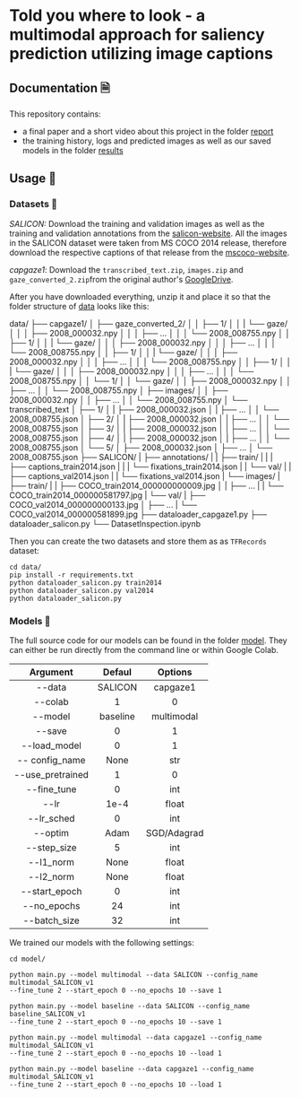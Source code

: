 # Told you where to look - a multimodal approach for saliency prediction utilizing image captions

## Documentation 🗎

This repository contains:

- a final paper and a short video about this project in the folder [report](report)
- the training history, logs and predicted images as well as our saved models in the folder [results](results)

## Usage 🧠

### Datasets 👀

*SALICON:* Download the training and validation images as well as the training and validation annotations from the [salicon-website](http://salicon.net/download/). All the images in the SALICON dataset were taken from MS COCO 2014 release, therefore download the respective captions of that release from the [mscoco-website](https://cocodataset.org/#download).

*capgaze1*: Download the `transcribed_text.zip`, `images.zip` and `gaze_converted_2.zip`from the original author's [GoogleDrive](https://drive.google.com/open?id=1qlOCr8TX6dmAxhlCob79X29riyQ_MRlq).

After you have downloaded everything, unzip it and place it so that the folder structure of [data](data) looks like this:

data/
├── capgaze1/
│   ├── gaze_converted_2/
│   │   ├── 1/
│   │   |	  └── gaze/
│   │   │	  	  ├── 2008_000032.npy
│   │   │	  	  ├── ...
│   │   │	  	  └── 2008_008755.npy
│   │   ├── 1/
│   │   |	  └── gaze/
│   │   │	  	  ├── 2008_000032.npy
│   │   │	  	  ├── ...
│   │   │	  	  └── 2008_008755.npy
│   │   ├── 1/
│   │   |	  └── gaze/
│   │   │	  	  ├── 2008_000032.npy
│   │   │	  	  ├── ...
│   │   │	  	  └── 2008_008755.npy
│   │   ├── 1/
│   │   |	  └── gaze/
│   │   │	  	  ├── 2008_000032.npy
│   │   │	  	  ├── ...
│   │   │	  	  └── 2008_008755.npy
│   │   └── 1/
│   │   	  └── gaze/
│   │   	  	  ├── 2008_000032.npy
│   │       	  ├── ...
│   │   	  	  └── 2008_008755.npy
│   ├── images/
│	  │	  ├── 2008_000032.npy
│	  │	  ├── ...
│	  │	  └── 2008_008755.npy
│   └── transcribed_text
│       ├── 1/
│		    |   ├── 2008_000032.json
│	 	    |	  ├── ...
│	 	    │	  └── 2008_008755.json
│       ├── 2/
│		    |   ├── 2008_000032.json
│	 	    |	  ├── ...
│	 	    │	  └── 2008_008755.json
│       ├── 3/
│		    |   ├── 2008_000032.json
│	 	    |	  ├── ...
│	 	    │	  └── 2008_008755.json
│       ├── 4/
│		    |   ├── 2008_000032.json
│	 	    |	  ├── ...
│	 	    │	  └── 2008_008755.json
│       └── 5/
│		        ├── 2008_000032.json
│	 	    	  ├── ...
│	 	        └── 2008_008755.json
├── SALICON/
|   ├── annotations/
|   |	  ├── train/
|   |	  |	  ├── captions_train2014.json
|   |	  |	  └── fixations_train2014.json
|   |   └── val/
|   |		    ├── captions_val2014.json
|   |		    └── fixations_val2014.json
|   └── images/
|   	  ├── train/
|   	  |	  ├── COCO_train2014_000000000009.jpg
│	    	| 	├── ...
|   	  |	   └── COCO_train2014_000000581797.jpg
|       └── val/
|   		    ├── COCO_val2014_000000000133.jpg
│	 		      ├── ...
|   		    └── COCO_val2014_000000581899.jpg
├── dataloader_capgaze1.py
├── dataloader_salicon.py
└── DatasetInspection.ipynb

Then you can create the two datasets and store them as as `TFRecords` dataset:

```shell
cd data/
pip install -r requirements.txt
python dataloader_salicon.py train2014
python dataloader_salicon.py val2014
python dataloader_salicon.py
```

### Models 🤖

The full source code for our models can be found in the folder [model](model). They can either be run directly from the command line or within Google Colab. 

|     Argument     |  Defaul  |   Options   |
| :--------------: | :------: | :---------: |
|      --data      | SALICON  |  capgaze1   |
|     --colab      |    1     |      0      |
|     --model      | baseline | multimodal  |
|      --save      |    0     |      1      |
|   --load_model   |    0     |      1      |
|  -- config_name  |   None   |     str     |
| --use_pretrained |    1     |      0      |
|   --fine_tune    |    0     |     int     |
|       --lr       |   1e-4   |    float    |
|    --lr_sched    |    0     |     int     |
|     --optim      |   Adam   | SGD/Adagrad |
|   --step_size    |    5     |     int     |
|    --l1_norm     |   None   |    float    |
|    --l2_norm     |   None   |    float    |
|  --start_epoch   |    0     |     int     |
|   --no_epochs    |    24    |     int     |
|   --batch_size   |    32    |     int     |

We trained our models with the following settings:

```shell
cd model/

python main.py --model multimodal --data SALICON --config_name multimodal_SALICON_v1 
--fine_tune 2 --start_epoch 0 --no_epochs 10 --save 1

python main.py --model baseline --data SALICON --config_name baseline_SALICON_v1 
--fine_tune 2 --start_epoch 0 --no_epochs 10 --save 1

python main.py --model multimodal --data capgaze1 --config_name multimodal_SALICON_v1 
--fine_tune 2 --start_epoch 0 --no_epochs 10 --load 1

python main.py --model baseline --data capgaze1 --config_name multimodal_SALICON_v1 
--fine_tune 2 --start_epoch 0 --no_epochs 10 --load 1
```



